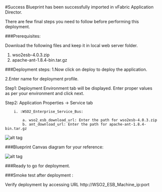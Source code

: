 #Success
Blueprint has been successfully imported in vFabric Application Director. 

There are  few final steps you need to follow before performing this deployment.

###Prerequisites:

Download the following files and keep it in local web server folder.
1. wso2esb-4.0.3.zip
2. apache-ant-1.8.4-bin.tar.gz

###Deployment steps:
1.Now click on deploy to deploy the application.

2.Enter name for deployment profile.

Step1: Deployment Environment tab will be displayed. Enter proper values as per your environment and click next.

Step2: Application Properties -> Service tab

		i. :WSO2_Enterprise_Service_Bus:
	
			a. wso2_esb_download_url: Enter the path for wso2esb-4.0.3.zip
			b. ant_download_url: Enter the path for apache-ant-1.8.4-bin.tar.gz

![alt tag](https://raw.github.com/vmware-applicationdirector/solutions-import-beta/WSO2-ESB-4_0_3_Linux-Blueprint-50/WSO2-ESB-4.0.3-for-Linux-Blueprint-by-InterraIT_properties.jpg)

###Blueprint Canvas diagram for your reference: 

![alt tag](https://raw.github.com/vmware-applicationdirector/solutions-import-beta/WSO2-ESB-4_0_3_Linux-Blueprint-50/WSO2-ESB-4.0.3-for-Linux-Blueprint-by-InterraIT_Canvas.png)

###Ready to go for deployment.

###Smoke test after deployment :

Verify deployment by accessing URL http://WSO2_ESB_Machine_ip:port







 








